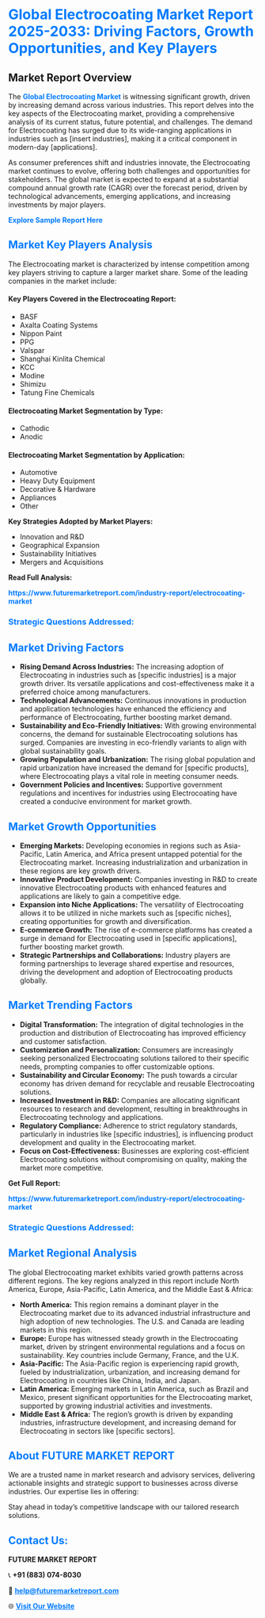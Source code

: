 <h1 style="color: #007BFF;">Global Electrocoating Market Report 2025-2033: Driving Factors, Growth Opportunities, and Key Players</h1>

<section id="overview">
<h2>Market Report Overview</h2>
<p>The <a href="https://www.futuremarketreport.com/industry-report/electrocoating-market" style="color: #007BFF; text-decoration: none;"><strong>Global Electrocoating Market</strong></a> is witnessing significant growth, driven by increasing demand across various industries. This report delves into the key aspects of the Electrocoating market, providing a comprehensive analysis of its current status, future potential, and challenges. The demand for Electrocoating has surged due to its wide-ranging applications in industries such as [insert industries], making it a critical component in modern-day [applications].</p>
<p>As consumer preferences shift and industries innovate, the Electrocoating market continues to evolve, offering both challenges and opportunities for stakeholders. The global market is expected to expand at a substantial compound annual growth rate (CAGR) over the forecast period, driven by technological advancements, emerging applications, and increasing investments by major players.</p>
</section>

<section id="overview">
<p><a href="https://www.futuremarketreport.com/request-sample/reportId=27277" style="color: #007BFF; text-decoration: none;"><strong>Explore Sample Report Here</strong></a></p>
</section>

<section id="key-players">
<h2 style="color: #007BFF;">Market Key Players Analysis</h2>
<p>The Electrocoating market is characterized by intense competition among key players striving to capture a larger market share. Some of the leading companies in the market include:</p>
<h4>Key Players Covered in the Electrocoating Report:</h4>
<ul><li>BASF</li><li>Axalta Coating Systems</li><li>Nippon Paint</li><li>PPG</li><li>Valspar</li><li>Shanghai Kinlita Chemical</li><li>KCC</li><li>Modine</li><li>Shimizu</li><li>Tatung Fine Chemicals</li></ul>
<h4>Electrocoating Market Segmentation by Type:</h4>
<ul><li>Cathodic</li><li>Anodic</li></ul>

<h4>Electrocoating Market Segmentation by Application:</h4>
<ul><li>Automotive</li><li>Heavy Duty Equipment</li><li>Decorative &amp; Hardware</li><li>Appliances</li><li>Other</li></ul>
<p><strong>Key Strategies Adopted by Market Players:</strong></p>
<ul>
<li>Innovation and R&D</li>
<li>Geographical Expansion</li>
<li>Sustainability Initiatives</li>
<li>Mergers and Acquisitions</li>
</ul>
</section>

<section>
<p><strong>Read Full Analysis: </strong></p><a href="https://www.futuremarketreport.com/industry-report/electrocoating-market" style="color: #007BFF; text-decoration: none;"><strong>https://www.futuremarketreport.com/industry-report/electrocoating-market</strong></a>
<h3 style="color: #007BFF;">Strategic Questions Addressed:</h3>
</section>

<section id="driving-factors">
<h2 style="color: #007BFF;">Market Driving Factors</h2>
<ul>
<li><strong>Rising Demand Across Industries:</strong> The increasing adoption of Electrocoating in industries such as [specific industries] is a major growth driver. Its versatile applications and cost-effectiveness make it a preferred choice among manufacturers.</li>
<li><strong>Technological Advancements:</strong> Continuous innovations in production and application technologies have enhanced the efficiency and performance of Electrocoating, further boosting market demand.</li>
<li><strong>Sustainability and Eco-Friendly Initiatives:</strong> With growing environmental concerns, the demand for sustainable Electrocoating solutions has surged. Companies are investing in eco-friendly variants to align with global sustainability goals.</li>
<li><strong>Growing Population and Urbanization:</strong> The rising global population and rapid urbanization have increased the demand for [specific products], where Electrocoating plays a vital role in meeting consumer needs.</li>
<li><strong>Government Policies and Incentives:</strong> Supportive government regulations and incentives for industries using Electrocoating have created a conducive environment for market growth.</li>
</ul>
</section>

<section id="growth-opportunities">
<h2 style="color: #007BFF;">Market Growth Opportunities</h2>
<ul>
<li><strong>Emerging Markets:</strong> Developing economies in regions such as Asia-Pacific, Latin America, and Africa present untapped potential for the Electrocoating market. Increasing industrialization and urbanization in these regions are key growth drivers.</li>
<li><strong>Innovative Product Development:</strong> Companies investing in R&D to create innovative Electrocoating products with enhanced features and applications are likely to gain a competitive edge.</li>
<li><strong>Expansion into Niche Applications:</strong> The versatility of Electrocoating allows it to be utilized in niche markets such as [specific niches], creating opportunities for growth and diversification.</li>
<li><strong>E-commerce Growth:</strong> The rise of e-commerce platforms has created a surge in demand for Electrocoating used in [specific applications], further boosting market growth.</li>
<li><strong>Strategic Partnerships and Collaborations:</strong> Industry players are forming partnerships to leverage shared expertise and resources, driving the development and adoption of Electrocoating products globally.</li>
</ul>
</section>

<section id="trending-factors">
<h2 style="color: #007BFF;">Market Trending Factors</h2>
<ul>
<li><strong>Digital Transformation:</strong> The integration of digital technologies in the production and distribution of Electrocoating has improved efficiency and customer satisfaction.</li>
<li><strong>Customization and Personalization:</strong> Consumers are increasingly seeking personalized Electrocoating solutions tailored to their specific needs, prompting companies to offer customizable options.</li>
<li><strong>Sustainability and Circular Economy:</strong> The push towards a circular economy has driven demand for recyclable and reusable Electrocoating solutions.</li>
<li><strong>Increased Investment in R&D:</strong> Companies are allocating significant resources to research and development, resulting in breakthroughs in Electrocoating technology and applications.</li>
<li><strong>Regulatory Compliance:</strong> Adherence to strict regulatory standards, particularly in industries like [specific industries], is influencing product development and quality in the Electrocoating market.</li>
<li><strong>Focus on Cost-Effectiveness:</strong> Businesses are exploring cost-efficient Electrocoating solutions without compromising on quality, making the market more competitive.</li>
</ul>
</section>

<section>
<p><strong>Get Full Report: </strong></p><a href="https://www.futuremarketreport.com/industry-report/electrocoating-market" style="color: #007BFF; text-decoration: none;"><strong>https://www.futuremarketreport.com/industry-report/electrocoating-market</strong></a>
<h3 style="color: #007BFF;">Strategic Questions Addressed:</h3>
</section>


<section id="regional-analysis">
<h2 style="color: #007BFF;">Market Regional Analysis</h2>
<p>The global Electrocoating market exhibits varied growth patterns across different regions. The key regions analyzed in this report include North America, Europe, Asia-Pacific, Latin America, and the Middle East & Africa:</p>
<ul>
<li><strong>North America:</strong> This region remains a dominant player in the Electrocoating market due to its advanced industrial infrastructure and high adoption of new technologies. The U.S. and Canada are leading markets in this region.</li>
<li><strong>Europe:</strong> Europe has witnessed steady growth in the Electrocoating market, driven by stringent environmental regulations and a focus on sustainability. Key countries include Germany, France, and the U.K.</li>
<li><strong>Asia-Pacific:</strong> The Asia-Pacific region is experiencing rapid growth, fueled by industrialization, urbanization, and increasing demand for Electrocoating in countries like China, India, and Japan.</li>
<li><strong>Latin America:</strong> Emerging markets in Latin America, such as Brazil and Mexico, present significant opportunities for the Electrocoating market, supported by growing industrial activities and investments.</li>
<li><strong>Middle East & Africa:</strong> The region’s growth is driven by expanding industries, infrastructure development, and increasing demand for Electrocoating in sectors like [specific sectors].</li>
</ul>
</section>

<footer>
<h2 style="color: #007BFF;">About FUTURE MARKET REPORT</h2>
<p>We are a trusted name in market research and advisory services, delivering actionable insights and strategic support to businesses across diverse industries. Our expertise lies in offering:</p>

<p>Stay ahead in today’s competitive landscape with our tailored research solutions.</p>

<h2 style="color: #007BFF;">Contact Us:</h2>
<p><strong>FUTURE MARKET REPORT</strong></p>
<p>📞 <strong>+91 (883) 074-8030</strong></p>
<p>📧 <strong><a href="mailto:help@futuremarketreport.com" style="color: #007BFF;">help@futuremarketreport.com</a></strong></p>
<p>🌐 <strong><a href="https://www.futuremarketreport.com/" style="color: #007BFF;">Visit Our Website</a></strong></p>
</footer>